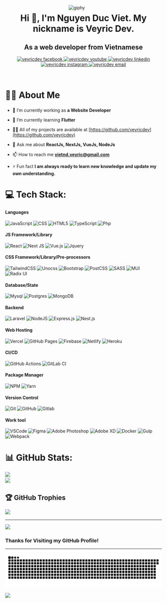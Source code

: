 [<img align='right' src="images/nerd2.gif" width="300" alt="giphy">](https://github.com/veyricdev)

<h1 align="center">Hi 👋, I'm Nguyen Duc Viet. My nickname is Veyric Dev.</h1>
<h2 align="center">As a web developer from Vietnamese</h2>

<!-- https://icons8.com -->
<div align="center">
  <a href="https://facebook.com/veyric.n" target="blank">
    <img src="https://img.icons8.com/bubbles/100/000000/facebook-new.png" width="50" height="50" alt="veyricdev facebook" />
  </a>
  <a href="https://www.youtube.com/@avnendv" target="blank">
    <img src="https://img.icons8.com/bubbles/100/000000/youtube-squared.png" width="50" height="50" alt="veyricdev youtube" />
  </a>
  <a href="https://www.linkedin.com/in/avnendv" target="blank">
    <img src="https://img.icons8.com/bubbles/100/000000/linkedin.png" width="50" height="50" alt="veyricdev linkedin" />
  </a>
  <a href="https://discordapp.com/users/1188702707935100980/" target="blank">
    <img src="https://img.icons8.com/bubbles/100/000000/discord.png" width="50" height="50" alt="veyricdev instagram" />
  </a>
  <a href="mailto:vietnd.veyric@gmail.com" target="top">
    <img src="https://img.icons8.com/bubbles/100/000000/apple-mail.png" width="50" height="50" alt="veyricdev email" />
  </a>
</div>

<br/>
<br/>

# 👩‍💻 About Me

###

- 🔭 I’m currently working as **a Website Developer**

- 🌱 I’m currently learning **Flutter**

- 👨‍💻 All of my projects are available at [https://github.com/veyricdev](https://github.com/veyricdev)

- 💬 Ask me about **ReactJs, NextJs, VueJs, NodeJs**

- 📫 How to reach me **vietnd.veyric@gmail.com**

- ⚡ Fun fact **I am always ready to learn new knowledge and update my own understanding.**

###

# 💻 Tech Stack:

#### Languages

![JavaScript](https://img.shields.io/badge/-JavaScript-000?style=for-the-badge&logo=javascript)
![CSS](https://img.shields.io/badge/-CSS-000?style=for-the-badge&logo=css)
![HTML5](https://img.shields.io/badge/-HTML5-000?style=for-the-badge&logo=html5)
![TypeScript](https://img.shields.io/badge/-TypeScript-000?style=for-the-badge&logo=typescript)
![Php](https://img.shields.io/badge/-Php-000?style=for-the-badge&logo=php)

#### JS Framework/Library

![React](https://img.shields.io/badge/-ReactJS-000?style=for-the-badge&logo=react)
![Next JS](https://img.shields.io/badge/-NextJS-000?style=for-the-badge&logo=next.js)
![Vue.js](https://img.shields.io/badge/-Vue.js-000?style=for-the-badge&logo=vue.js)
![Jquery](https://img.shields.io/badge/-Jquery-000?style=for-the-badge&logo=Jquery)

#### CSS Framework/Library/Pre-processors

![TailwindCSS](https://img.shields.io/badge/-TailwindCSS-000?style=for-the-badge&logo=tailwind-css)
![Unocss](https://img.shields.io/badge/-Unocss-000?style=for-the-badge&logo=unocss)
![Bootstrap](https://img.shields.io/badge/-Bootstrap-000?style=for-the-badge&logo=bootstrap)
![PostCSS](https://img.shields.io/badge/-PostCSS-000?style=for-the-badge&logo=postcss)
![SASS](https://img.shields.io/badge/-SASS-000?style=for-the-badge&logo=sass)
![MUI](https://img.shields.io/badge/-MUI-000?style=for-the-badge&logo=mui)
![Radix UI](https://img.shields.io/badge/radix%20ui-000?style=for-the-badge&logo=radix-ui&logoColor=white)

#### Database/State

![Mysql](https://img.shields.io/badge/-Mysql-000?style=for-the-badge&logo=mysql)
![Postgres](https://img.shields.io/badge/-Postgres-000?style=for-the-badge&logo=postgresql)
![MongoDB](https://img.shields.io/badge/-MongoDB-000?style=for-the-badge&logo=mongodb)

#### Backend

![Laravel](https://img.shields.io/badge/laravel-000?style=for-the-badge&logo=laravel)
![NodeJS](https://img.shields.io/badge/-NodeJS-000?style=for-the-badge&logo=node.js&logoColor=pink)
![Express.js](https://img.shields.io/badge/-ExpressJS-000?style=for-the-badge&logo=express)
![Nest.js](https://img.shields.io/badge/-NestJs-000?style=for-the-badge&logo=nestjs)

#### Web Hosting

![Vercel](https://img.shields.io/badge/-Vercel-000?style=for-the-badge&logo=vercel)
![GitHub Pages](https://img.shields.io/badge/-GitHub%20Pages-000?style=for-the-badge&logo=github)
![Firebase](https://img.shields.io/badge/-Firebase-000?style=for-the-badge&logo=firebase)
![Netlify](https://img.shields.io/badge/-Netlify-000?style=for-the-badge&logo=netlify)
![Heroku](https://img.shields.io/badge/-Heroku-000?style=for-the-badge&logo=heroku)

#### CI/CD

![GitHub Actions](https://img.shields.io/badge/-github%20actions-000?style=for-the-badge&logo=githubactions)
![GitLab CI](https://img.shields.io/badge/gitlab%20CI-000?style=for-the-badge&logo=gitlab)

#### Package Manager

![NPM](https://img.shields.io/badge/-NPM-000?style=for-the-badge&logo=npm)
![Yarn](https://img.shields.io/badge/-yarn-000?style=for-the-badge&logo=yarn)

#### Version Control

![Git](https://img.shields.io/badge/-Git-000?style=for-the-badge&logo=git)
![GitHub](https://img.shields.io/badge/-GitHub-000?style=for-the-badge&logo=github)
![Gitlab](https://img.shields.io/badge/-Gitlab-000?style=for-the-badge&logo=gitlab)

#### Work tool

![VSCode](https://img.shields.io/badge/-VSCode-000?style=for-the-badge&logo=VSCode)
![Figma](https://img.shields.io/badge/-Figma-000?style=for-the-badge&logo=figma)
![Adobe Photoshop](https://img.shields.io/badge/adobe%20photoshop-000?style=for-the-badge&logo=adobe%20photoshop)
![Adobe XD](https://img.shields.io/badge/Adobe%20XD-000?style=for-the-badge&logo=Adobe%20XD)
![Docker](https://img.shields.io/badge/Docker-000?style=for-the-badge&logo=docker)
![Gulp](https://img.shields.io/badge/Gulp-000?style=for-the-badge&logo=Gulp)
![Webpack](https://img.shields.io/badge/Webpack-000?style=for-the-badge&logo=Webpack)

# 📊 GitHub Stats:

![](https://nirzak-streak-stats.vercel.app/?user=veyricdev&theme=github_dark_dimmed&hide_border=false)<br/>
![](https://github-readme-stats.vercel.app/api/top-langs/?username=veyricdev&theme=github_dark_dimmed&hide_border=false&include_all_commits=false&count_private=false&layout=compact)

## 🏆 GitHub Trophies

![](https://github-profile-trophy.vercel.app/?username=veyricdev&theme=radical&no-frame=false&no-bg=false&margin-w=4)

---

[![](https://visitcount.itsvg.in/api?id=veyricdev&icon=0&color=1)](https://visitcount.itsvg.in)

### Thanks for Visiting my GitHub Profile!

---

<p align="center">
<img src="https://github.com/veyricdev/veyricdev/blob/output/github-contribution-grid-snake-dark.svg">
</p>

[![](https://visitcountpro.netlify.app/api?id=veyricdev&pretty=true)](https://github.com/veyricdev)

<!-- ## 💰 You can help me by Donating

[![BuyMeACoffee](https://img.shields.io/badge/Buy%20Me%20a%20Coffee-ffdd00?style=for-the-badge&logo=buy-me-a-coffee&logoColor=black)](https://buymeacoffee.com/veyricdev) [![PayPal](https://img.shields.io/badge/PayPal-00457C?style=for-the-badge&logo=paypal&logoColor=white)](https://paypal.me/veyricdev) [![Patreon](https://img.shields.io/badge/Patreon-F96854?style=for-the-badge&logo=patreon&logoColor=white)](https://patreon.com/veyricdev) [![Ko-Fi](https://img.shields.io/badge/Ko--fi-F16061?style=for-the-badge&logo=ko-fi&logoColor=white)](https://ko-fi.com/veyricdev) -->
